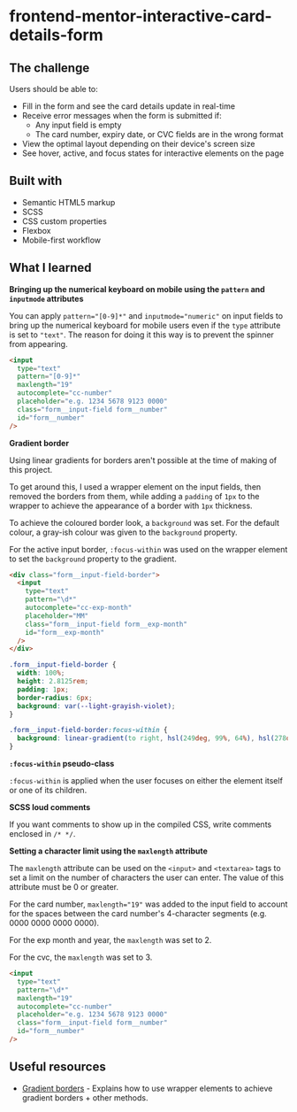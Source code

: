 # frontend-mentor-interactive-card-details-form

## The challenge

Users should be able to:

- Fill in the form and see the card details update in real-time
- Receive error messages when the form is submitted if:
  - Any input field is empty
  - The card number, expiry date, or CVC fields are in the wrong format
- View the optimal layout depending on their device's screen size
- See hover, active, and focus states for interactive elements on the page

## Built with

- Semantic HTML5 markup
- SCSS
- CSS custom properties
- Flexbox
- Mobile-first workflow

## What I learned

**Bringing up the numerical keyboard on mobile using the `pattern` and `inputmode` attributes**

You can apply `pattern="[0-9]*"` and `inputmode="numeric"` on input fields to bring up the numerical keyboard for mobile users even if the `type` attribute is set to `"text"`. The reason for doing it this way is to prevent the spinner from appearing.

```html
<input
  type="text"
  pattern="[0-9]*"
  maxlength="19"
  autocomplete="cc-number"
  placeholder="e.g. 1234 5678 9123 0000"
  class="form__input-field form__number"
  id="form__number"
/>
```

**Gradient border**

Using linear gradients for borders aren't possible at the time of making of this project.

To get around this, I used a wrapper element on the input fields, then removed the borders from them, while adding a `padding` of `1px` to the wrapper to achieve the appearance of a border with `1px` thickness.

To achieve the coloured border look, a `background` was set. For the default colour, a gray-ish colour was given to the `background` property.

For the active input border, `:focus-within` was used on the wrapper element to set the `background` property to the gradient.

```html
<div class="form__input-field-border">
  <input
    type="text"
    pattern="\d*"
    autocomplete="cc-exp-month"
    placeholder="MM"
    class="form__input-field form__exp-month"
    id="form__exp-month"
  />
</div>
```
```css
.form__input-field-border {
  width: 100%;
  height: 2.8125rem;
  padding: 1px;
  border-radius: 6px;
  background: var(--light-grayish-violet);
}

.form__input-field-border:focus-within {
  background: linear-gradient(to right, hsl(249deg, 99%, 64%), hsl(278deg, 94%, 30%));
}
```

**`:focus-within` pseudo-class**

`:focus-within` is applied when the user focuses on either the element itself or one of its children.

**SCSS loud comments**

If you want comments to show up in the compiled CSS, write comments enclosed in `/* */`.

**Setting a character limit using the `maxlength` attribute**

The `maxlength` attribute can be used on the `<input>` and `<textarea>` tags to set a limit on the number of characters the user can enter. The value of this attribute must be 0 or greater.

For the card number, `maxlength="19"` was added to the input field to account for the spaces between the card number's 4-character segments (e.g. 0000 0000 0000 0000).

For the exp month and year, the `maxlength` was set to 2.

For the cvc, the `maxlength` was set to 3.

```html
<input
  type="text"
  pattern="\d*"
  maxlength="19"
  autocomplete="cc-number"
  placeholder="e.g. 1234 5678 9123 0000"
  class="form__input-field form__number"
  id="form__number"
/>
```

## Useful resources

- [Gradient borders](https://css-tricks.com/gradient-borders-in-css/) - Explains how to use wrapper elements to achieve gradient borders + other methods.
